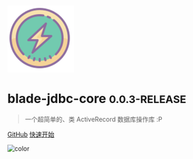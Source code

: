 
<img src="_media/logo.svg" width="150"/>

# blade-jdbc-core <small>0.0.3-RELEASE</small>

> 一个超简单的、类 ActiveRecord 数据库操作库 :P

[GitHub](https://github.com/lets-blade/blade-jdbc)
[快速开始](#blade-jdbc)


![color](#b3daff)